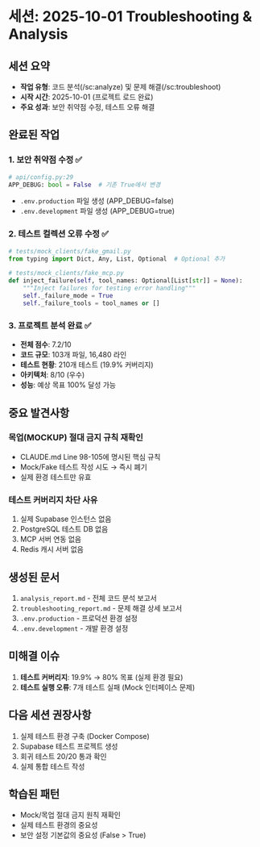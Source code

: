 # 세션: 2025-10-01 Troubleshooting & Analysis

## 세션 요약
- **작업 유형**: 코드 분석(/sc:analyze) 및 문제 해결(/sc:troubleshoot)
- **시작 시간**: 2025-10-01 (프로젝트 로드 완료)
- **주요 성과**: 보안 취약점 수정, 테스트 오류 해결

## 완료된 작업

### 1. 보안 취약점 수정 ✅
```python
# api/config.py:29
APP_DEBUG: bool = False  # 기존 True에서 변경
```
- `.env.production` 파일 생성 (APP_DEBUG=false)
- `.env.development` 파일 생성 (APP_DEBUG=true)

### 2. 테스트 컬렉션 오류 수정 ✅
```python
# tests/mock_clients/fake_gmail.py
from typing import Dict, Any, List, Optional  # Optional 추가

# tests/mock_clients/fake_mcp.py
def inject_failure(self, tool_names: Optional[List[str]] = None):
    """Inject failures for testing error handling"""
    self._failure_mode = True
    self._failure_tools = tool_names or []
```

### 3. 프로젝트 분석 완료 ✅
- **전체 점수**: 7.2/10
- **코드 규모**: 103개 파일, 16,480 라인
- **테스트 현황**: 210개 테스트 (19.9% 커버리지)
- **아키텍처**: 8/10 (우수)
- **성능**: 예상 목표 100% 달성 가능

## 중요 발견사항

### 목업(MOCKUP) 절대 금지 규칙 재확인
- CLAUDE.md Line 98-105에 명시된 핵심 규칙
- Mock/Fake 테스트 작성 시도 → 즉시 폐기
- 실제 환경 테스트만 유효

### 테스트 커버리지 차단 사유
1. 실제 Supabase 인스턴스 없음
2. PostgreSQL 테스트 DB 없음
3. MCP 서버 연동 없음
4. Redis 캐시 서버 없음

## 생성된 문서
1. `analysis_report.md` - 전체 코드 분석 보고서
2. `troubleshooting_report.md` - 문제 해결 상세 보고서
3. `.env.production` - 프로덕션 환경 설정
4. `.env.development` - 개발 환경 설정

## 미해결 이슈
1. **테스트 커버리지**: 19.9% → 80% 목표 (실제 환경 필요)
2. **테스트 실행 오류**: 7개 테스트 실패 (Mock 인터페이스 문제)

## 다음 세션 권장사항
1. 실제 테스트 환경 구축 (Docker Compose)
2. Supabase 테스트 프로젝트 생성
3. 회귀 테스트 20/20 통과 확인
4. 실제 통합 테스트 작성

## 학습된 패턴
- Mock/목업 절대 금지 원칙 재확인
- 실제 테스트 환경의 중요성
- 보안 설정 기본값의 중요성 (False > True)